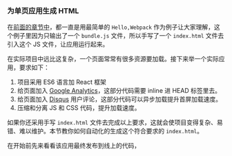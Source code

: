 ### 为单页应用生成 HTML
在[前面的章节中](使用React框架.md)，都一直是用最简单的 `Hello,Webpack` 作为例子让大家理解，这个例子里因为只输出了一个 `bundle.js` 文件，所以手写了一个 `index.html` 文件去引入这个 JS 文件，让应用运行起来。

在实际项目中远比这复杂，一个页面常常有很多资源要加载。接下来举一个实际应用，要求如下：
1. 项目采用 ES6 语言加 React 框架
2. 给页面加入 [Google Analytics](https://analytics.google.com/analytics/web/)，这部分代码需要 inline 进 HEAD 标签里去。
3. 给页面加入 [Disqus](https://disqus.com) 用户评论，这部分代码可以异步加载提升首屏加载速度。
4. 压缩和分离 JS 和 CSS 代码，提升加载速度。

如果你还采用手写 `index.html` 文件去完成以上要求，这就会使项目变得复杂、易错、难以维护。本节教你如何自动化的生成这个符合要求的 `index.html`。

在开始前先来看看该应用最终发布到线上的代码，